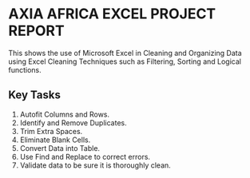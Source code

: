 # AXIA AFRICA EXCEL PROJECT REPORT
This shows the use of Microsoft Excel in Cleaning and Organizing Data using Excel Cleaning Techniques such as Filtering, Sorting and Logical functions.

## Key Tasks 
1. Autofit Columns and Rows. 
2. Identify and Remove Duplicates. 
3. Trim Extra Spaces. 
4. Eliminate Blank Cells. 
5. Convert Data into Table. 
6. Use Find and Replace to correct errors. 
7. Validate data to be sure it is thoroughly clean.
